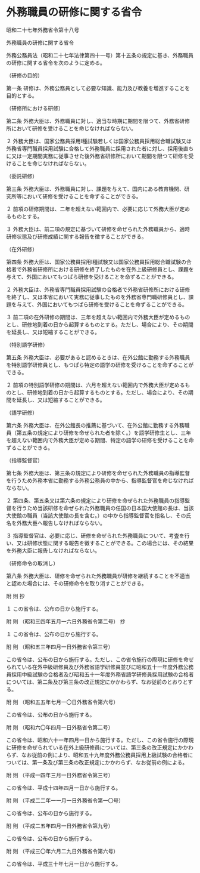 # 外務職員の研修に関する省令

昭和二十七年外務省令第十八号

外務職員の研修に関する省令

外務公務員法（昭和二十七年法律第四十一号）第十五条の規定に基き、外務職員の研修に関する省令を次のように定める。

（研修の目的）

第一条 研修は、外務公務員として必要な知識、能力及び教養を増進することを目的とする。

（研修所における研修）

第二条 外務大臣は、外務職員に対し、適当な時期に期間を限つて、外務省研修所において研修を受けることを命じなければならない。

２ 外務大臣は、国家公務員採用Ⅰ種試験若しくは国家公務員採用総合職試験又は外務省専門職員採用試験に合格して外務職員に採用された者に対し、採用後直ちに又は一定期間実務に従事させた後外務省研修所において期間を限つて研修を受けることを命じなければならない。

（委託研修）

第三条 外務大臣は、外務職員に対し、課題を与えて、国内にある教育機関、研究所等において研修を受けることを命ずることができる。

２ 前項の研修期間は、二年を超えない範囲内で、必要に応じて外務大臣が定めるものとする。

３ 外務大臣は、前二項の規定に基づいて研修を命ぜられた外務職員から、適時研修状態及び研修成績に関する報告を徴することができる。

（在外研修）

第四条 外務大臣は、国家公務員採用Ⅰ種試験又は国家公務員採用総合職試験の合格者で外務省研修所における研修を終了したものを在外上級研修員とし、課題を与えて、外国においてもつぱら研修を受けることを命ずることができる。

２ 外務大臣は、外務省専門職員採用試験の合格者で外務省研修所における研修を終了し、又は本省において実務に従事したものを外務省専門職研修員とし、課題を与えて、外国においてもつぱら研修を受けることを命ずることができる。

３ 前二項の在外研修の期間は、三年を超えない範囲内で外務大臣が定めるものとし、研修地到着の日から起算するものとする。ただし、場合により、その期間を延長し、又は短縮することができる。

（特別語学研修）

第五条 外務大臣は、必要があると認めるときは、在外公館に勤務する外務職員を特別語学研修員とし、もつぱら特定の語学の研修を受けることを命ずることができる。

２ 前項の特別語学研修の期間は、六月を超えない範囲内で外務大臣が定めるものとし、研修地到着の日から起算するものとする。ただし、場合により、その期間を延長し、又は短縮することができる。

（語学研修）

第六条 外務大臣は、在外公館長の推薦に基づいて、在外公館に勤務する外務職員（第五条の規定により研修を命ぜられた者を除く。）を語学研修生とし、三年を超えない範囲内で外務大臣が定める期間、特定の語学の研修を受けることを命ずることができる。

（指導監督官）

第七条 外務大臣は、第三条の規定により研修を命ぜられた外務職員の指導監督を行うため外務本省に勤務する外務公務員の中から、指導監督官を命じなければならない。

２ 第四条、第五条又は第六条の規定により研修を命ぜられた外務職員の指導監督を行うため当該研修を命ぜられた外務職員の任国の日本国大使館の長は、当該大使館の職員（当該大使館の長を含む。）の中から指導監督官を指名し、その氏名を外務大臣へ報告しなければならない。

３ 指導監督官は、必要に応じ、研修を命ぜられた外務職員について、考査を行い、又は研修状態に関する報告を徴することができる。この場合には、その結果を外務大臣に報告しなければならない。

（研修命令の取消し）

第八条 外務大臣は、研修を命ぜられた外務職員が研修を継続することを不適当と認めた場合には、その研修命令を取り消すことができる。

附 則 抄

１ この省令は、公布の日から施行する。

附 則 （昭和三四年五月一六日外務省令第二号） 抄

１ この省令は、公布の日から施行する。

附 則 （昭和五三年四月一日外務省令第三号）

この省令は、公布の日から施行する。ただし、この省令施行の際現に研修を命ぜられている在外中級研修員及び外務省語学研修員並びに昭和五十一年度外務公務員採用中級試験の合格者及び昭和五十一年度外務省語学研修員採用試験の合格者については、第二条及び第三条の改正規定にかかわらず、なお従前のとおりとする。

附 則 （昭和五五年七月一〇日外務省令第六号）

この省令は、公布の日から施行する。

附 則 （昭和六〇年四月一日外務省令第二号）

この省令は、昭和六十一年四月一日から施行する。ただし、この省令施行の際現に研修を命ぜられている在外上級研修員については、第三条の改正規定にかかわらず、なお従前の例により、昭和五十九年度外務公務員採用上級試験の合格者については、第一条及び第三条の改正規定にかかわらず、なお従前の例による。

附 則 （平成一四年三月一日外務省令第三号）

この省令は、平成十四年四月一日から施行する。

附 則 （平成二二年一一月一日外務省令第一〇号）

この省令は、公布の日から施行する。

附 則 （平成二五年四月一日外務省令第九号）

この省令は、公布の日から施行する。

附 則 （平成三〇年六月二九日外務省令第六号）

この省令は、平成三十年七月一日から施行する。
